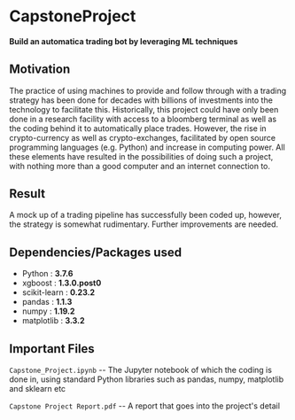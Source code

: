 # CapstoneProject

#### Build an automatica trading bot by leveraging ML techniques


## Motivation

The practice of using machines to provide and follow through with a trading strategy has been done for decades with billions of investments into the technology to facilitate this. Historically, this project could have only been done in a research facility with access to a bloomberg terminal as well as the coding behind it to automatically place trades. However, the rise in crypto-currency as well as crypto-exchanges, facilitated by open source programming languages (e.g. Python) and increase in computing power. All these elements have resulted in the possibilities of doing such a project, with nothing more than a good computer and an internet connection to.

## Result
A mock up of a trading pipeline has successfully been coded up, however, the strategy is somewhat rudimentary. Further improvements are needed.

## Dependencies/Packages used

- Python : **3.7.6**
- xgboost  :  **1.3.0.post0**
- scikit-learn  :  **0.23.2**
- pandas  :  **1.1.3**
- numpy  :  **1.19.2**
- matplotlib  :  **3.3.2**


## Important Files

`Capstone_Project.ipynb` -- The Jupyter notebook of which the coding is done in, using standard Python libraries such as pandas, numpy, matplotlib and sklearn etc

`Capstone Project Report.pdf` -- A report that goes into the project's detail
